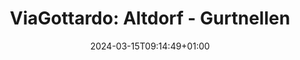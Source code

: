 ---
slug: "viagottardo_altdorf_gurtnellen"
title: "ViaGottardo: Altdorf - Gurtnellen"
draft: false
type: activities
date: "2024-03-15T09:14:49+01:00"
tag: "ViaGottardo"
country: "Schweiz"
country_code: "ch"
state: "Uri"
village: "Altdorf (UR)"
endcountry: "Schweiz"
endcountry_code: "ch"
endstate: "Uri"
endvillage: "Gurtnellen"
activity_type: "hiking"
length_km: 23.07
duration: "4h 46min"
moving_time: "4h 16min"
total_ascent: 1085
total_descent: 402
start_time: "2024-03-15T09:14:49+01:00"
end_time: "2024-03-15T14:01:24+01:00"
start_point_lat: 46.87305
start_point_lon: 8.64438
end_point_lat: 46.73421
end_point_lon: 8.63155
elevation_start: 0.00
elevation_end: 0.00
difficulty: "Bewertung: mittel."
description: "Wandern Sie auf der ViaGottardo von Altdorf nach Gurtnellen in der Schweiz. Diese 23,07 km lange Strecke führt Sie durch malerische Landschaften mit einem Gesamtaufstieg von 1085 Metern und einem Gesamtabstieg von 402 Metern. Genießen Sie unterwegs atemberaubende Ausblicke und die Schönheit der Natur. Gesamtdauer: 4h 46min (inklusive Pausen)"
coat_of_arms_url: "http://commons.wikimedia.org/wiki/Special:FilePath/Altdorf-coat%20of%20arms.svg"
endcoat_of_arms_url: "http://commons.wikimedia.org/wiki/Special:FilePath/Gurtnellen%20Wappen.svg"
teaser_image: ./images/teaser/viagottardo_altdorf_gurtnellen.png
gpx_download: /gpx/viagottardo_altdorf_gurtnellen.gpx
---